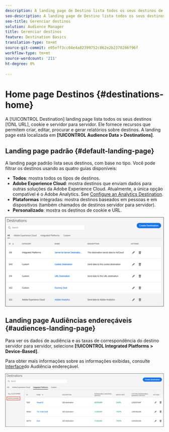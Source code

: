 ```yaml
---
description: A landing page de Destino lista todos os seus destinos de URL, cookie e servidor para servidor. Ele fornece recursos que permitem criar, editar, procurar e gerar relatórios sobre destinos. A landing page está localizada em Dados de Audiência > Destinos.
seo-description: A landing page de Destino lista todos os seus destinos de URL, cookie e servidor para servidor. Ele fornece recursos que permitem criar, editar, procurar e gerar relatórios sobre destinos. A landing page está localizada em Dados de Audiência > Destinos.
seo-title: Gerenciar destinos
solution: Audience Manager
title: Gerenciar destinos
feature: Destination Basics
translation-type: tm+mt
source-git-commit: e05eff3cc04e4a82399752c862e2b2370286f96f
workflow-type: tm+mt
source-wordcount: '211'
ht-degree: 0%

---
```




# Home page Destinos {#destinations-home}

A [!UICONTROL Destination] landing page lista todos os seus destinos [!DNL URL], cookie e servidor para servidor. Ele fornece recursos que permitem criar, editar, procurar e gerar relatórios sobre destinos. A landing page está localizada em **[!UICONTROL Audience Data > Destinations]**.

## Landing page padrão {#default-landing-page}

<!-- destinations-home.xml -->

A landing page padrão lista seus destinos, com base no tipo. Você pode filtrar os destinos usando as quatro guias disponíveis:

* **Todos**: mostra todos os tipos de destinos.
* **Adobe Experience Cloud**: mostra destinos que enviam dados para outras soluções da Adobe Experience Cloud. Atualmente, a única opção compatível é o Adobe Analytics. See [Configure an Analytics Destination](/help/using/features/destinations/create-analytics-destination.md).
* **Plataformas** integradas: mostra destinos baseados em pessoas e em dispositivos (também chamados de destinos servidor para servidor).
* **Personalizado**: mostra os destinos de cookie e URL.


![](assets/destinations-landing.png)

## Landing page Audiências endereçáveis {#audiences-landing-page}

Para ver os dados de audiência e as taxas de correspondência do destino servidor para servidor, selecione **[!UICONTROL Integrated Platforms > Device-Based]**.

Para obter mais informações sobre as informações exibidas, consulte [Interface](/help/using/features/addressable-audiences.md#addressable-audience-interface)do Audiência endereçável.

![](/help/using/features/assets/addressable-audiences-landing.png)